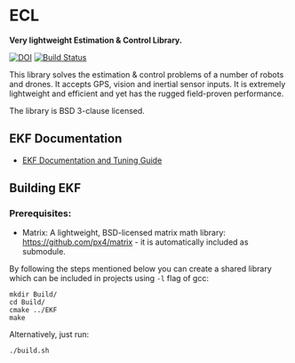 # ECL

**Very lightweight Estimation & Control Library.**

[![DOI](https://zenodo.org/badge/22634/PX4/ecl.svg)](https://zenodo.org/badge/latestdoi/22634/PX4/ecl) [![Build Status](https://travis-ci.org/PX4/ecl.svg?branch=master)](https://travis-ci.org/PX4/ecl)

This library solves the estimation & control problems of a number of robots and drones. It accepts GPS, vision and inertial sensor inputs. It is extremely lightweight and efficient and yet has the rugged field-proven performance.

The library is BSD 3-clause licensed.

## EKF Documentation

  * [EKF Documentation and Tuning Guide](https://dev.px4.io/en/tutorials/tuning_the_ecl_ekf.html)

## Building EKF

### Prerequisites:

  * Matrix: A lightweight, BSD-licensed matrix math library: https://github.com/px4/matrix - it is automatically included as submodule.


By following the steps mentioned below you can create a shared library which can be included in projects using `-l` flag of gcc:

```
mkdir Build/
cd Build/
cmake ../EKF
make
```

Alternatively, just run:

```
./build.sh
```
